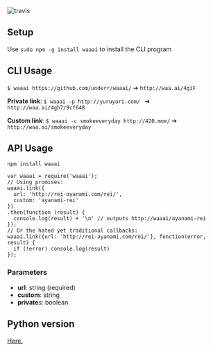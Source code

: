 ![travis](https://travis-ci.org/underr/waaai.svg?branch=master)

## Setup

Use `sudo npm -g install waaai` to install the CLI program

## CLI Usage

`$ waaai https://github.com/underr/waaai/`  ➔  `http://waa.ai/4giF`

**Private link**: `$ waaai -p http://yuruyuri.com/ ` ➔   `http://waa.ai/4gh7/9cf648`

**Custom link**: `$ waaai -c smokeeveryday http://420.moe/` ➔  `http://waa.ai/smokeeveryday`

## API Usage

`npm install waaai`

```
var waaai = require('waaai');
// Using promises:
waaai.link({
  url: 'http://rei-ayanami.com/rei/',
  custom: 'ayanami-rei'
})
.then(function (result) {
  console.log(result) + '\n' // outputs http://waaai/ayanami-rei
});
// Or the hated yet traditional callbacks:
waaai.link({url: 'http://rei-ayanami.com/rei/'}, function(error, result) {
  if (!error) console.log(result)
});
```

### Parameters

* **url**: string (required)
* **custom**: string
* **private**s: boolean

## Python version

[Here.](https://gist.github.com/underr/1e0730b38202b63b40e9)
